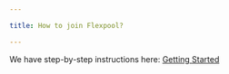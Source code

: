 ```yaml
---

title: How to join Flexpool?

---
```


We have step-by-step instructions here: [Getting Started](/pool/get-started)
